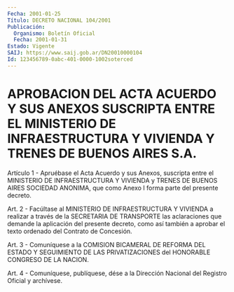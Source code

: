 ```yaml
---
Fecha: 2001-01-25
Título: DECRETO NACIONAL 104/2001
Publicación:
  Organismo: Boletín Oficial
  Fecha: 2001-01-31
Estado: Vigente
SAIJ: https://www.saij.gob.ar/DN20010000104
Id: 123456789-0abc-401-0000-1002soterced
---
```

# APROBACION DEL ACTA ACUERDO Y SUS ANEXOS SUSCRIPTA ENTRE EL MINISTERIO DE INFRAESTRUCTURA Y VIVIENDA Y TRENES DE BUENOS AIRES S.A.

<a id="1"></a>
Artículo  1  -  Apruébase el Acta Acuerdo y sus Anexos,  suscripta entre el MINISTERIO  DE  INFRAESTRUCTURA  Y  VIVIENDA  y  TRENES DE BUENOS  AIRES  SOCIEDAD  ANONIMA, que como Anexo I forma parte  del presente decreto.

<a id="2"></a>
Art. 2 - Facúltase al MINISTERIO  DE  INFRAESTRUCTURA Y VIVIENDA a realizar a través de la SECRETARIA DE TRANSPORTE  las  aclaraciones que demande la aplicación del presente decreto, como así  también a aprobar el texto ordenado del Contrato de Concesión.

<a id="3"></a>
Art.  3 - Comuníquese a la COMISION BICAMERAL DE REFORMA DEL ESTADO Y SEGUIMIENTO DE LAS PRIVATIZACIONES del HONORABLE CONGRESO  DE  LA NACION.

<a id="4"></a>
Art.  4 - Comuníquese, publíquese, dése a la Dirección Nacional del Registro Oficial y archívese.